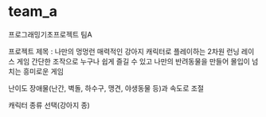 # team_a
프로그래밍기초프로젝트 팀A

프로젝트 제목 : 나만의 멍멍런
 매력적인 강아지 캐릭터로 플레이하는 2차원 런닝 레이스 게임 
 간단한 조작으로 누구나 쉽게 즐길 수 있고 나만의 반려동물을 만들어 몰입이 넘치는 흥미로운 게임


난이도
 장애물(난간, 벽돌, 하수구, 맹견, 야생동물 등)과 속도로 조절

캐릭터
 종류 선택(강아지 종)
